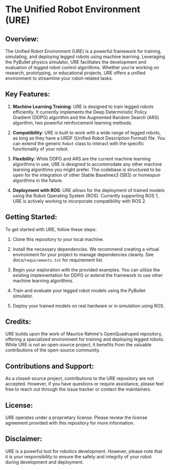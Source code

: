 # The Unified Robot Environment (URE)

## Overview:

The Unified Robot Environment (URE) is a powerful framework for training, simulating, and deploying legged robots using machine learning. Leveraging the PyBullet physics simulator, URE facilitates the development and evaluation of legged robot control algorithms. Whether you're working on research, prototyping, or educational projects, URE offers a unified environment to streamline your robot-related tasks.

## Key Features:

1. **Machine Learning Training**: URE is designed to train legged robots efficiently. It currently implements the Deep Deterministic Policy Gradient (DDPG) algorithm and the Augmented Random Search (ARS) algorithm, two powerful reinforcement learning methods.

2. **Compatibility**: URE is built to work with a wide range of legged robots, as long as they have a URDF (Unified Robot Description Format) file. You can extend the generic `Robot` class to interact with the specific functionality of your robot.

3. **Flexibility**: While DDPG and ARS are the current machine learning algorithms in use, URE is designed to accommodate any other machine learning algorithms you might prefer. The codebase is structured to be open for the integration of other Stable Baselines3 (SB3) or homespun algorithms in the future.

4. **Deployment with ROS**: URE allows for the deployment of trained models using the Robot Operating System (ROS). Currently supporting ROS 1, URE is actively working to incorporate compatibility with ROS 2.

## Getting Started:

To get started with URE, follow these steps:

1. Clone this repository to your local machine.

2. Install the necessary dependencies. We recommend creating a virtual environment for your project to manage dependencies cleanly. See docs/`requirements.txt` for requirement list.

3. Begin your exploration with the provided examples. You can utilize the existing implementation for DDPG or extend the framework to use other machine learning algorithms.

4. Train and evaluate your legged robot models using the PyBullet simulator.

5. Deploy your trained models on real hardware or in simulation using ROS.

## Credits:

URE builds upon the work of Maurice Rahme's OpenQuadruped repository, offering a specialized environment for training and deploying legged robots. While URE is not an open-source project, it benefits from the valuable contributions of the open-source community.

## Contributions and Support:

As a closed-source project, contributions to the URE repository are not accepted. However, if you have questions or require assistance, please feel free to reach out through the issue tracker or contact the maintainers.

## License:

URE operates under a proprietary license. Please review the license agreement provided with this repository for more information.

## Disclaimer:

URE is a powerful tool for robotics development. However, please note that it is your responsibility to ensure the safety and integrity of your robot during development and deployment.
